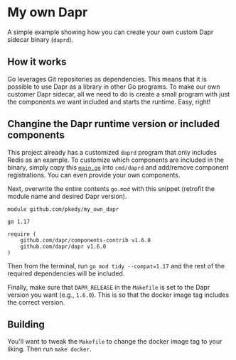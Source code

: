 # My own Dapr

A simple example showing how you can create your own custom Dapr sidecar binary (`daprd`).

## How it works

Go leverages Git repositories as dependencies. This means that it is possible to use Dapr as a library
in other Go programs. To make our own customer Dapr sidecar, all we need to do is create a small program
with just the components we want included and starts the runtime. Easy, right!

## Changine the Dapr runtime version or included components

This project already has a customized `daprd` program that only includes Redis as an example.
To customize which components are included in the binary, simply copy this
[`main.go`](https://github.com/dapr/dapr/blob/master/cmd/daprd/main.go) into `cmd/daprd` and add/remove
component registrations. You can even provide your own components.

Next, overwrite the entire contents `go.mod` with this snippet
(retrofit the module name and desired Dapr version).

```
module github.com/pkedy/my_own_dapr

go 1.17

require (
	github.com/dapr/components-contrib v1.6.0
	github.com/dapr/dapr v1.6.0
)
```

Then from the terminal, run `go mod tidy --compat=1.17` and the rest of the required dependencies will be included.

Finally, make sure that `DAPR_RELEASE` in the `Makefile` is set to the Dapr version you want (e.g., `1.6.0`).
This is so that the docker image tag includes the correct version.

## Building

You'll want to tweak the `Makefile` to change the docker image tag to your liking. Then run `make docker`.
